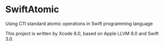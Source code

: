 # SwiftAtomic
Using C11 standard atomic operations in Swift programming language

This project is written by Xcode 8.0, based on Apple LLVM 8.0 and Swift 3.0.
